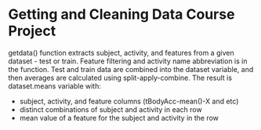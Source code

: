 # Getting and Cleaning Data Course Project
getdata() function extracts subject, activity, and features from a given dataset - test or train. 
Feature filtering and activity name abbreviation is in the function.
Test and train data are combined into the dataset variable, and then averages are calculated using split-apply-combine.
The result is dataset.means variable with:
- subject, activity, and feature columns (tBodyAcc-mean()-X and etc)
- distinct combinations of subject and activity in each row
- mean value of a feature for the subject and activity in the row